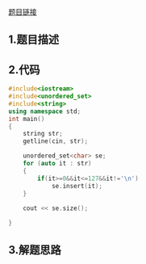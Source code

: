 

[题目链接](https://www.nowcoder.com/practice/eb94f6a5b2ba49c6ac72d40b5ce95f50?tpId=37&&tqId=21233&rp=1&ru=/ta/huawei&qru=/ta/huawei/question-ranking)

## 1.题目描述



## 2.代码

```cpp
#include<iostream>
#include<unordered_set>
#include<string>
using namespace std;
int main()
{
	string str;
	getline(cin, str);

	unordered_set<char> se;
	for (auto it : str)
	{
		if(it>=0&&it<=127&&it!='\n')
			se.insert(it);
	}
		
	cout << se.size();

}
```



## 3.解题思路





